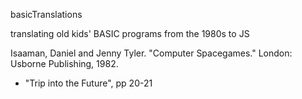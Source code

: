 basicTranslations

translating old kids' BASIC programs from the 1980s to JS

Isaaman, Daniel and Jenny Tyler. "Computer Spacegames." London: Usborne Publishing, 1982. 
- "Trip into the Future", pp 20-21
